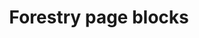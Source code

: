 ---
title: Forestry page blocks
layout: blocks
blocks:
- template: media-feature
  heading: test1
- template: media-feature
  heading: test2
- template: media-feature
  heading: test3
- template: contact
  heading: test@test.com
---